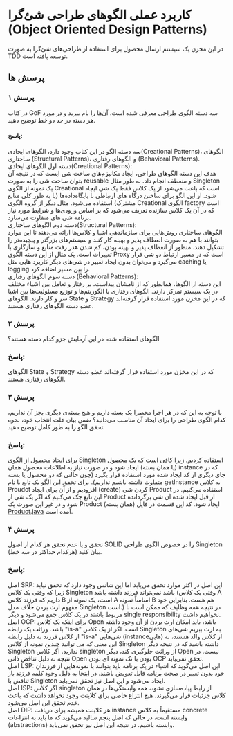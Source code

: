 # کاربرد عملی الگوهای طراحی شئ‌گرا (Object Oriented Design Patterns) 
در این مخزن یک سیستم ارسال محصول برای استفاده از طراحی‌های شئ‌گرا به صورت TDD توسعه یافته است.

##  پرسش ها
### پرسش ۱
در کتاب GoF سه دسته الگوی طراحی معرفی شده است. آن‌ها را نام ببرید و در مورد هر دسته در حد دو خط توضیح دهید.
#### پاسخ:
سه دسته الگو در این کتاب وجود دارد، الگوهای ایجادی(Creational Patterns)، الگو‌های ساختاری (Structural Patterns)، و الگو‌های رفتاری (Behavioral Patterns).
<br/>
دسته اول الگوهای ایجادی(Creational Patterns):
<br/>
هدف این دسته الگو‌های طراحی‌، ایجاد مکانیزم‌های ساخت شی ایست که در نتیجه آن بتوان ساخت شی را به صورت reusable و منعطف انجام داد. به طور مثال Singleton یک نمونه از الگوی Creational  است که باعث می‌شود از یک کلاس فقط یک شی ایجاد شود. از این الگو برای ساختن درگاه های ارتباطی با پایگاه‌داده‌ها (یا به طور کلی منابع مشترک) استفاده می‌شود. مثال دیگر از گروه الگوی Creational الگوی factory است که در آن یک کلاس سازنده تعریف می‌شود که بر اساس ورودی‌ها و شرایط مورد نیاز برنامه شی های متفاوت می‌سازد. 
<br/>
دسته دوم الگوهای ساختاری(Structural Patterns):
<br/>
الگوهای ساختاری روش‌هایی برای سازماندهی اشیا و کلاس‌ها ارائه می‌دهند تا این موارد بتوانند با هم به صورت انعطاف پذیر و بهینه کار کنند و سیستم‌های بزرگتر و پیچیده‌تر را تشکیل دهند. منظور از انعطاف پذیر و بهینه بودن، کم شدن هدر رفت منابع و سازگاری با تغییرات است. یک مثال از این دسته الگوی Proxy است که در مسیر ارتباط دو شی قرار می‌گیرد و می‌توان بدون ایجاد تغییر در شی‌های دیگر کاربرد هایی مثل caching یا logging را بین مسیر اضافه کرد.
<br/>
دسته سوم الگوهای رفتاری (Behavioral Patterns):
<br/>
این دسته از الگو‌ها، همانطور که از نامشان پیداست، بر رفتار و تعامل بین اشیاء مختلف در یک سیستم تمرکز دارند. الگو‌های رفتاری با الگوریتم‌ها و توزیع مسئولیت‌ها بین اشیا سر و کار دارند. الگو‌های State و Strategy که در این مخزن مورد استفاده قرار گرفته‌اند عضو دسته الگو‌های رفتاری هستند. 


### پرسش ۲
الگوهای استفاده شده در این آزمایش جزو کدام دسته هستند؟

### پاسخ:
الگو‌های State و Strategy که در این مخزن مورد استفاده قرار گرفته‌اند عضو دسته الگو‌های رفتاری هستند. 

### پرسش ۳
با توجه به این که در هر اجرا محصرا یک بسته داریم و هیچ بسته‌ی دیگری بجز آن نداریم، کدام الگوی طراحی را برای ایحاد آن مناسب می‌دانید؟ ضمن بیان علت انتخاب خود، نحوه تحقق الگو را به طور کامل توضیح دهید.
### پاسخ:
برای ایجاد محصول از الگوی Singleton استفاده کردیم. زیرا کافی است که یک محصول (یا همان بسته) ایجاد شود و در صورت نیاز به اطلاعات محصول همان instance که در جای دیگری از کد ایجاد شده مورد استفاده قرار بگیرد (چون حالتی که دو محصول یا بسته متفاوت داشته باشیم نداریم). برای تحقق این الگو یک تابع با نام getInstance به کلاس Proudct افزودیم و از آن برای ایجاد (create) کردن شی Product استفاده می‌کنیم. در این تابع چک می‌کنیم که اگر یک شی از Product از قبل ایجاد شده آن شی برگردانده شود و در غیر این صورت یک Product (همان بسته) ایجاد شود. کد این قسمت در فایل [Product.java](./src/Product.java) آمده است.

### پرسش ۴
تحقق و یا عدم تحقق هر کدام از اصول SOLID را در خصوص الگوی طراحی Singleton بیان کنید (هرکدام حداکثر در سه خط).
### پاسخ:
اصل SRP: این اصل در اکثر موارد تحقق می‌یابد اما این شانس وجود دارد که تحقق نیابد زیرا که وقتی یک کلاس Singleton باشد نمی‌تواند فرزند داشته باشد (وقتی یک کلاس A داریم که فرزند کلاس B است، یک نمونه از A اساساً نمونه B هم هست. بنابراین خود مفهوم ارث بردن خلاف مدل Singleton است.) در نتیجه همه وظایف که ممکن است نا مربوط باشند در یک کلاس جمع می‌شود و دیگر single responsibility نخواهیم داشت.
<br/>
اصل OCP: برای اینکه یک کلاس Open باشد، باید امکان ارث بردن از آن وجود داشته باشد. وراثت یک رابطه "is-a" است. اگر از یک کلاس Singleton به ارث ببریم شی‌های از کلاس فرزند به دلیل رابطه "is-a" شی‌هایی (instanceهایی) از کلاس والد هستند، به این معنی که می توانید چندین نمونه از کلاس Singleton داشته باشید که در نتیجه دیگر Singleton ندارید. اگر کلاس singleton از وراثت جلوگیری کند، دیگر Open نیست. در نتیجه به دلیل تناقض ذاتی Open بودن با تک نمونه ای بودن OCP تحقق نمی‌یابد. 
<br/>
اصل LSP: این اصل می‌گوید که اشیاء در یک برنامه باید بتوانند با نمونه‌هایی از فرزندان خود بدون تغییر در صحت برنامه قابل تعویض باشند. در اینجا به دلیل وجود کلمه فرزند باز تناقض با Singleton ایجاد می‌شود و این اصل نیز تحقق نمی‌یابد.
<br/>
اصل ISP: اگر کلاس singleton از رابط پیاده‌سازی نشود، همه وابستگی‌ها در همان کلاس جزئیات قرار می‌گیرند، هیچ انتزاع خاصی برای کلاینت وجود نخواهد داشت که باعث عدم تحقق این اصل می‌شود.
<br/>
اصل DIP: هر کلاینت همیشه برای دریافت instance مستقیماً به کلاس concrete وابسته است، در حالی که اصل پنجم سالید می‌گوید که ما باید به انتزاعات (abstractions) وابسته باشیم. در نتیجه این اصل نیز تحقق نمی‌یابد.

